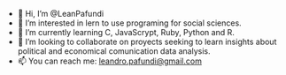 - 👋 Hi, I’m @LeanPafundi
- 👀 I’m interested in lern to use programing for social sciences. 
- 🌱 I’m currently learning C, JavaScrypt, Ruby, Python and R.
- 💞️ I’m looking to collaborate on proyects seeking to learn insights about political and economical comunication data analysis. 
- 📫 You can reach me: leandro.pafundi@gmail.com

<!---
LeanPafundi/LeanPafundi is a ✨ special ✨ repository because its `README.md` (this file) appears on your GitHub profile.
You can click the Preview link to take a look at your changes.
--->
